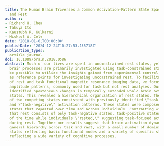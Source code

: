 ```yaml
---
title: The Human Brain Traverses a Common Activation-Pattern State Space Across Task
  and Rest
authors:
- Richard H. Chen
- Takuya Ito
- Kaustubh R. Kulkarni
- Michael W. Cole
date: '2018-01-01T00:00:00'
publishDate: '2024-12-24T10:27:53.155718Z'
publication_types:
- article-journal
doi: 10.1089/brain.2018.0586
abstract: Much of our lives are spent in unconstrained rest states, yet cognitive
  brain processes are primarily investigated using task-constrained states. It may
  be possible to utilize the insights gained from experimental control of task processes
  as reference points for investigating unconstrained rest. To facilitate comparison
  of rest and task functional magnetic resonance imaging data, we focused on activation
  amplitude patterns, commonly used for task but not rest analyses. During rest, we
  identified spontaneous changes in temporally extended whole-brain activation-pattern
  states. This revealed a hierarchical organization of rest states. The top consisted
  of two competing states consistent with previously identified \"task-positive\"
  and \"task-negative\" activation patterns. These states were composed of more specific
  states that repeated over time and across individuals. Contrasting with the view
  that rest consists of only task-negative states, task-positive states occurred 40%
  of the time while individuals \"rested,\" suggesting task-focused activity may occur
  during rest. Together our results suggest that brain activation dynamics form a
  general hierarchy across task and rest, with a small number of dominant general
  states reflecting basic functional modes and a variety of specific states potentially
  reflecting a wide variety of cognitive processes.
---
```

